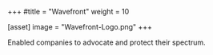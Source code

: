 +++
#title = "Wavefront"
weight = 10

[asset]
  image = "Wavefront-Logo.png"
+++

Enabled companies to advocate and protect their spectrum.
